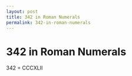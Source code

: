 ```yaml
---
layout: post
title: 342 in Roman Numerals
permalink: 342-in-roman-numerals
---
```


# 342 in Roman Numerals

342 = CCCXLII
